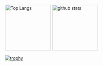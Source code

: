 <p align="left"> 
  <img alt="Top Langs" height="150px" src="https://github-readme-stats.vercel.app/api/top-langs/?username=user-komeda}&layout=compact&count_private=true&show_icons=true&theme=onedark" />
  <img alt="github stats" height="150px" src="https://github-readme-stats.vercel.app/api?username=user-komeda&count_private=true&show_icons=true&show_icons=true&theme=onedark" />
</p>

[![trophy](https://github-profile-trophy.vercel.app/?username=user-komeda&theme=onedark&column=7
)](https://github.com/ryo-ma/github-profile-trophy)
